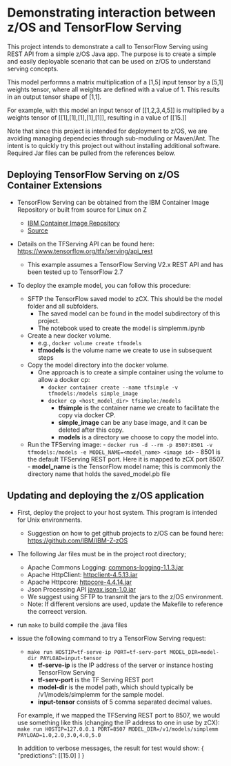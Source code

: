 # Demonstrating interaction between z/OS and TensorFlow Serving

This project intends to demonstrate a call to TensorFlow Serving using REST API from a simple z/OS Java app. 
The purpose is to create a simple and easily deployable scenario that can be used on z/OS to understand serving concepts.

This model performns a matrix multiplication of a [1,5] input tensor by a [5,1] weights tensor, where all weights are defined with a value of 1. This results in an output tensor shape of [1,1].

For example, with this model an input tensor of [[1,2,3,4,5]] is multiplied by a weights tensor of [[1],[1],[1],[1],[1]], 
resulting in a value of [[15.]]

Note that since this project is intended for deployment to z/OS, we are avoiding managing dependecies through sub-moduling or Maven/Ant.
The intent is to quickly try this project out without installing additional software. Required Jar files can be pulled from the references below.

## Deploying TensorFlow Serving on z/OS Container Extensions

- TensorFlow Serving can be obtained from the IBM Container Image Repository or built from source for Linux on Z
   - [IBM Container Image Repository](https://ibm.github.io/ibm-z-oss-hub/main/main.html)
   - [Source](https://github.com/linux-on-ibm-z/docs/wiki/Building-TensorFlow-Serving)
- Details on the TFServing API can be found here: https://www.tensorflow.org/tfx/serving/api_rest
  - This example assumes a TensorFlow Serving V2.x REST API and has been tested up to TensorFlow 2.7

- To deploy the example model, you can follow this procedure:
   - SFTP the TensorFlow saved model to zCX. This should be the model folder and all subfolders.
      - The saved model can be found in the model subdirectory of this project.
      - The notebook used to create the model is simplemm.ipynb
   - Create a new docker volume.
      - e.g., `docker volume create tfmodels`
      - **tfmodels** is the volume name we create to use in subsequent steps
   - Copy the model directory into the docker volume. 
      - One approach is to create a simple container using the volume to allow a docker cp:
         - `docker container create --name tfsimple -v tfmodels:/models simple_image`
         - `docker cp <host_model_dir> tfsimple:/models`
            - **tfsimple** is the container name we create to facilitate the copy via docker CP. 
            - **simple_image** can be any base image, and it can be deleted after this copy.
            - **models** is a directory we choose to copy the model into. 
   - Run the TFServing image:
         - `docker run -d --rm -p 8507:8501 -v tfmodels:/models -e MODEL_NAME=<model_name> <image id>`
            - 8501 is the default TFServing REST port. Here it is mapped to zCX port 8507. 
            - **model_name** is the TensorFlow model name; this is commonly the directory name that holds the saved_model.pb file

## Updating and deploying the z/OS application

- First, deploy the project to your host system. This program is intended for Unix environments.
   - Suggestion on how to get github projects to z/OS can be found here: https://github.com/IBM/IBM-Z-zOS
- The following Jar files must be in the project root directory;
   - Apache Commons Logging: [commons-logging-1.1.3.jar](http://archive.apache.org/dist/commons/logging/binaries/)
   - Apache HttpClient: [httpclient-4.5.13.jar](https://repo1.maven.org/maven2/org/apache/httpcomponents/httpclient/4.5.13/)
   - Apache Httpcore: [httpcore-4.4.14.jar](https://repo1.maven.org/maven2/org/apache/httpcomponents/httpcore/4.4.14/)
   - Json Processing API [javax.json-1.0.jar](https://repo1.maven.org/maven2/org/glassfish/javax.json/1.0/)
   - We suggest using SFTP to transmit the jars to the z/OS environment.
   - Note: If different versions are used, update the Makefile to reference the correect version.
- run `make` to build compile the .java files
- issue the following command to try a TensorFlow Serving request:   
   - `make run HOSTIP=tf-serve-ip PORT=tf-serv-port MODEL_DIR=model-dir PAYLOAD=input-tensor`
       - **tf-serve-ip** is the IP address of the server or instance hosting TensorFlow Serving
       - **tf-serv-port** is the TF Serving REST port
       - **model-dir** is the model path, which should typically be /v1/models/simplemm for the sample model.
       - **input-tensor** consists of 5 comma separated decimal values. 
       
   For example, if we mapped the TFServing REST port to 8507, we would use something like this (changing the IP address 
   to one in use by zCX):
      `make run HOSTIP=127.0.0.1 PORT=8507 MODEL_DIR=/v1/models/simplemm PAYLOAD=1.0,2.0,3.0,4.0,5.0`
   
   In addition to verbose messages, the result for test would show:
      {
         "predictions": [[15.0]
         ]
      }

